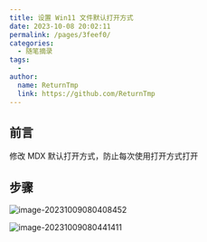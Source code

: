 ```yaml
---
title: 设置 Win11 文件默认打开方式
date: 2023-10-08 20:02:11
permalink: /pages/3feef0/
categories:
  - 随笔摘录
tags:
  - 
author: 
  name: ReturnTmp
  link: https://github.com/ReturnTmp
---
```




## 前言

修改 MDX 默认打开方式，防止每次使用打开方式打开



## 步骤

![image-20231009080408452](https://cdn.jsdelivr.net/gh/Returntmp/blog-image@main/blog/202310090804368.png)



![image-20231009080441411](https://cdn.jsdelivr.net/gh/Returntmp/blog-image@main/blog/202310090804736.png)

